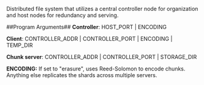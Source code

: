 Distributed file system that utilizes a central controller node for organization and host nodes for redundancy and serving.


##Program Arguments##
**Controller**: HOST_PORT | ENCODING

**Client**: CONTROLLER_ADDR | CONTROLLER_PORT | ENCODING | TEMP_DIR

**Chunk server**: CONTROLLER_ADDR | CONTROLLER_PORT | STORAGE_DIR

**ENCODING:** If set to "erasure", uses Reed-Solomon to encode chunks. 
Anything else replicates the shards across multiple servers.
